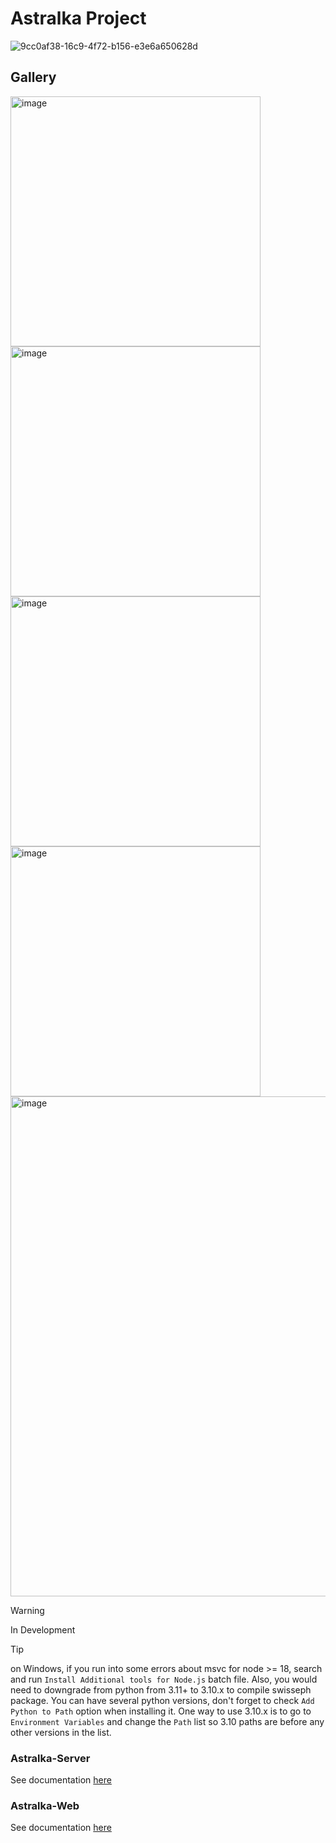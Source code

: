 # Astralka Project #
![9cc0af38-16c9-4f72-b156-e3e6a650628d](https://github.com/coopernyc/astralka/assets/11201225/5fd9ffcb-453b-43eb-9b7f-729b2dc914a2)  

## Gallery
<img width="400" alt="image" src="https://github.com/coopernyc/astralka/assets/11201225/8ba12dc9-07ea-489b-97e5-fab8d0d15ced">
<img width="400" alt="image" src="https://github.com/coopernyc/astralka/assets/11201225/81280a9a-6d4e-4116-9699-8e6b8fc3d617">
<img width="400" alt="image" src="https://github.com/coopernyc/astralka/assets/11201225/74ca6c36-3281-49e4-95ec-0e8cef42dd27">
<img width="400" alt="image" src="https://github.com/coopernyc/astralka/assets/11201225/5a359299-00a2-4c5d-aac1-1562c2980b37">
<img width="800" alt="image" src="https://github.com/coopernyc/astralka/assets/11201225/2df3f0ea-c244-4be2-8d5c-c53192822e0c">

> [!WARNING]
> In Development

> [!TIP]
> on Windows, if you run into some errors about msvc for node >= 18, search and run `Install Additional tools for Node.js` batch file.
> Also, you would need to downgrade from python from 3.11+ to 3.10.x to compile swisseph package.
> You can have several python versions, don't forget to check `Add Python to Path` option  when installing it.
> One way to use 3.10.x is to go to `Environment Variables` and change the `Path` list so 3.10 paths are before any other versions in the list.

### Astralka-Server
See documentation [here](astralka-server/README.md)

### Astralka-Web
See documentation [here](astralka-web/README.md)
